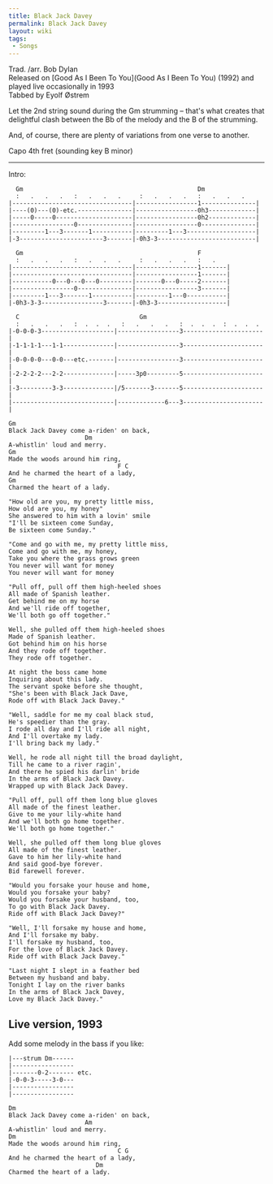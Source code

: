 ```yaml
---
title: Black Jack Davey
permalink: Black Jack Davey
layout: wiki
tags:
 - Songs
---
```


Trad. /arr. Bob Dylan  
Released on [Good As I Been To You](Good As I Been To You)
(1992) and played live occasionally in 1993  
Tabbed by Eyolf Østrem

Let the 2nd string sound during the Gm strumming – that's what creates
that delightful clash between the Bb of the melody and the B of the
strumming.

And, of course, there are plenty of variations from one verse to
another.

Capo 4th fret (sounding key B minor)

* * * * *

Intro:

      Gm                                                Dm
      :   .   .   .   :   .   .   .     :   .   .   .   :   .   .   .
    |---------------------------------|-----------------1---------------|
    |----(0)---(0)-etc.---------------|-----------------0h3-------------|
    |-----0-----0---------------------|-----------------0h2-------------|
    |-----------------0---------------|-----------------0---------------|
    |---------1---3-------1-----------|---------1---3-------------------|
    |-3-----------------------3-------|-0h3-3---------------------------|

      Gm                                                F
      :   .   .   .   :   .   .   .     :   .   .   .   :   .
    |---------------------------------|-----------------1-------|
    |---------------------------------|-----------------1-------|
    |-----------0---0---0---0---------|-------0---0-----2-------|
    |-----------------0---------------|-----------------3-------|
    |---------1---3-------1-----------|---------1---0-----------|
    |-0h3-3-3-----------------3-------|-0h3-3-------------------|

      C                                 Gm
      :   .   .   .   :  .  .  .   :   .   .   .   :  .  .  .  :  .  .  .
    |-0-0-0-3--------------------|-----------------3----------------------|
    |-1-1-1-1---1-1--------------|-----------------3----------------------|
    |-0-0-0-0---0-0---etc.-------|-----------------3----------------------|
    |-2-2-2-2---2-2--------------|-----3p0---------5----------------------|
    |-3---------3-3--------------|/5-------3-------5----------------------|
    |----------------------------|-------------6---3----------------------|

    Gm
    Black Jack Davey come a-riden' on back,
                         Dm
    A-whistlin' loud and merry.
    Gm
    Made the woods around him ring,
                                  F C
    And he charmed the heart of a lady,
    Gm
    Charmed the heart of a lady.

    "How old are you, my pretty little miss,
    How old are you, my honey"
    She answered to him with a lovin' smile
    "I'll be sixteen come Sunday,
    Be sixteen come Sunday."

    "Come and go with me, my pretty little miss,
    Come and go with me, my honey,
    Take you where the grass grows green
    You never will want for money
    You never will want for money

    "Pull off, pull off them high-heeled shoes
    All made of Spanish leather.
    Get behind me on my horse
    And we'll ride off together,
    We'll both go off together."

    Well, she pulled off them high-heeled shoes
    Made of Spanish leather.
    Got behind him on his horse
    And they rode off together.
    They rode off together.

    At night the boss came home
    Inquiring about this lady.
    The servant spoke before she thought,
    "She's been with Black Jack Dave,
    Rode off with Black Jack Davey."

    "Well, saddle for me my coal black stud,
    He's speedier than the gray.
    I rode all day and I'll ride all night,
    And I'll overtake my lady.
    I'll bring back my lady."

    Well, he rode all night till the broad daylight,
    Till he came to a river ragin',
    And there he spied his darlin' bride
    In the arms of Black Jack Davey.
    Wrapped up with Black Jack Davey.

    "Pull off, pull off them long blue gloves
    All made of the finest leather.
    Give to me your lily-white hand
    And we'll both go home together.
    We'll both go home together."

    Well, she pulled off them long blue gloves
    All made of the finest leather.
    Gave to him her lily-white hand
    And said good-bye forever.
    Bid farewell forever.

    "Would you forsake your house and home,
    Would you forsake your baby?
    Would you forsake your husband, too,
    To go with Black Jack Davey.
    Ride off with Black Jack Davey?"

    "Well, I'll forsake my house and home,
    And I'll forsake my baby.
    I'll forsake my husband, too,
    For the love of Black Jack Davey.
    Ride off with Black Jack Davey."

    "Last night I slept in a feather bed
    Between my husband and baby.
    Tonight I lay on the river banks
    In the arms of Black Jack Davey,
    Love my Black Jack Davey."

<h2 class="songversion">
Live version, 1993

</h2>
Add some melody in the bass if you like:

    |---strum Dm------
    |-----------------
    |-------0-2------- etc.
    |-0-0-3-----3-0---
    |-----------------
    |-----------------

    Dm
    Black Jack Davey come a-riden' on back,
                         Am
    A-whistlin' loud and merry.
    Dm
    Made the woods around him ring,
                                  C G
    And he charmed the heart of a lady,
                            Dm
    Charmed the heart of a lady.
